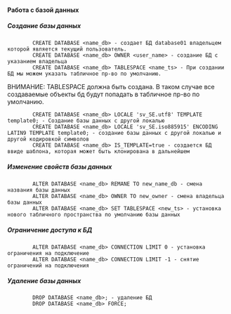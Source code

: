 #### Работа с базой данных

##### Создание базы данных
            CREATE DATABASE <name_db> - создает БД database01 владельцем которой является текущий пользователь.
            CREATE DATABASE <name_db> OWNER <user_name> - создание БД с указанием владельца
            CREATE DATABASE <name_db> TABLESPACE <name_ts> - При создании БД мы можем указать табличное пр-во по умолчанию.
            
ВНИМАНИЕ: TABLESPACE должна быть создана.  В таком случае все создаваемые объекты бд будут попадать в табличное пр-во по умолчанию. 

            
            CREATE DATABASE <name_db> LOCALE 'sv_SE.utf8' TEMPLATE template0; - Создание базы данных с другой локалью
            CREATE DATABASE <name_db> LOCALE 'sv_SE.iso885915' ENCODING LATIN9 TEMPLATE template0; - cоздание базы данных с другой локалью и другой кодировкой символов
            CREATE DATABASE <name_db> IS_TEMPLATE=true - создается БД ввиде шаблона, которая может быть клонирована в дальнейшем

##### Изменение свойств базы данных

            ALTER DATABASE <name_db> REMANE TO new_name_db - смена названия базы данных
            ALTER DATABASE <name_db> OWNER TO new_owner - смена владельца базы данных
            ALTER DATABASE <name_db> SET TABLESPACE <new_ts> - установка нового табличного пространства по умолчанию базы данных

##### Ограничение доступа к БД

            ALTER DATABASE <name_db> CONNECTION LIMIT 0 - установка ограничения на подключение
            ALTER DATABASE <name_db> CONNECTION LIMIT -1 - снятие ограничений на подключения
            
##### Удаление базы данных
            DROP DATABASE <name_db>; - удаление БД
            DROP DATABASE <name_db> FORCE;
